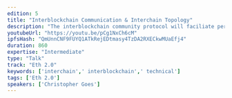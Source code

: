 ```yaml
---
edition: 5
title: "Interblockchain Communication & Interchain Topology"
description: "The interblockchain community protocol will faciliate permissionless interoperation between smart contracts on Ethereum 1.0/1.x & Ethereum 2.0, Cosmos zones, Polkadot parachains, Bitcoin & more. The first half of this talk presents the protocol construction, notes security properties & consensus requirements, explains the message channel interface exposed to smart contracts & modules, and discusses special techniques for bridging Nakamoto proof-of-work consensus blockchains such as Ethereum 1.0/1.x to chains with finality. The second half embarks on a speculative exploration of what the future topology of interconnected blockchains might look like: what economic constraints might shape cross-chain design choices, what kinds of applications might most benefit from cross-chain logic, and what shared ecosystem standards might most effectively facilitate positive-sum interoperation, with particular attention to integration into the Ethereum 2.0 specification process."
youtubeUrl: "https://youtu.be/pCg1NxCh6cM"
ipfsHash: "QmUnnCNF9FUYQ1ATkRejEDtmasy4TzDA2RXECkwMUaEfj4"
duration: 860
expertise: "Intermediate"
type: "Talk"
track: "Eth 2.0"
keywords: ['interchain',' interblockchain',' technical']
tags: ['Eth 2.0']
speakers: ['Christopher Goes']
---
```

